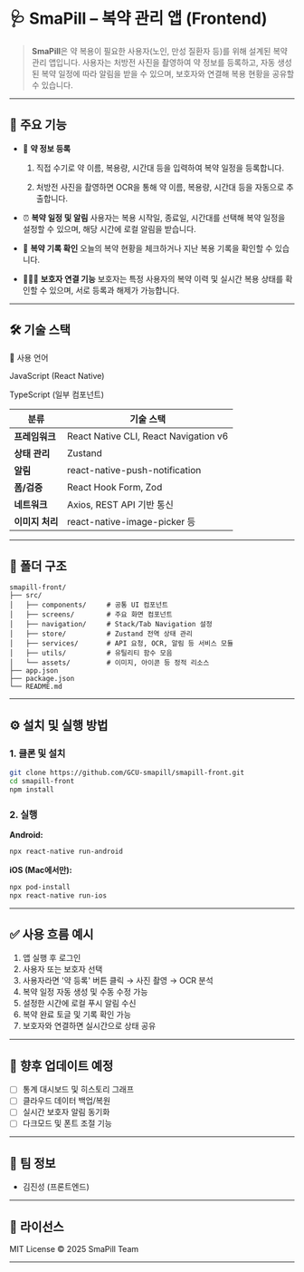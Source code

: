 # 🩺 SmaPill – 복약 관리 앱 (Frontend)

> **SmaPill**은 약 복용이 필요한 사용자(노인, 만성 질환자 등)를 위해 설계된 복약 관리 앱입니다. 사용자는 처방전 사진을 촬영하여 약 정보를 등록하고, 자동 생성된 복약 일정에 따라 알림을 받을 수 있으며, 보호자와 연결해 복용 현황을 공유할 수 있습니다.

---

## 📱 주요 기능

* 📸 **약 정보 등록**
  1. 직접 수기로 약 이름, 복용량, 시간대 등을 입력하여 복약 일정을 등록합니다.
  
  2. 처방전 사진을 촬영하면 OCR을 통해 약 이름, 복용량, 시간대 등을 자동으로 추출합니다.

* ⏰ **복약 일정 및 알림**
  사용자는 복용 시작일, 종료일, 시간대를 선택해 복약 일정을 설정할 수 있으며, 해당 시간에 로컬 알림을 받습니다.

* 📒 **복약 기록 확인**
  오늘의 복약 현황을 체크하거나 지난 복용 기록을 확인할 수 있습니다.

* 🧑‍🤝‍🧑 **보호자 연결 기능**
  보호자는 특정 사용자의 복약 이력 및 실시간 복용 상태를 확인할 수 있으며, 서로 등록과 해제가 가능합니다.

---

## 🛠️ 기술 스택

💬 사용 언어

JavaScript (React Native)

TypeScript (일부 컴포넌트)


| 분류         | 기술 스택                                 |
| ---------- | ------------------------------------- |
| **프레임워크**  | React Native CLI, React Navigation v6 |
| **상태 관리**  | Zustand                               |
| **알림**     | react-native-push-notification        |
| **폼/검증**   | React Hook Form, Zod                  |
| **네트워크**   | Axios, REST API 기반 통신                 |
| **이미지 처리** | react-native-image-picker 등           |

---

## 📁 폴더 구조

```
smapill-front/
├── src/
│   ├── components/     # 공통 UI 컴포넌트
│   ├── screens/        # 주요 화면 컴포넌트
│   ├── navigation/     # Stack/Tab Navigation 설정
│   ├── store/          # Zustand 전역 상태 관리
│   ├── services/       # API 요청, OCR, 알림 등 서비스 모듈
│   ├── utils/          # 유틸리티 함수 모음
│   └── assets/         # 이미지, 아이콘 등 정적 리소스
├── app.json
├── package.json
└── README.md
```

---

## ⚙️ 설치 및 실행 방법

### 1. 클론 및 설치

```bash
git clone https://github.com/GCU-smapill/smapill-front.git
cd smapill-front
npm install
```

### 2. 실행

**Android:**

```bash
npx react-native run-android
```

**iOS (Mac에서만):**

```bash
npx pod-install
npx react-native run-ios
```

---

## ✅ 사용 흐름 예시

1. 앱 실행 후 로그인
2. 사용자 또는 보호자 선택
3. 사용자라면 '약 등록' 버튼 클릭 → 사진 촬영 → OCR 분석
4. 복약 일정 자동 생성 및 수동 수정 가능
5. 설정한 시간에 로컬 푸시 알림 수신
6. 복약 완료 토글 및 기록 확인 가능
7. 보호자와 연결하면 실시간으로 상태 공유

---

## 🎯 향후 업데이트 예정

* [ ] 통계 대시보드 및 히스토리 그래프
* [ ] 클라우드 데이터 백업/복원
* [ ] 실시간 보호자 알림 동기화
* [ ] 다크모드 및 폰트 조절 기능

---

## 👥 팀 정보

* 김진성 (프론트엔드)

---

## 📄 라이선스

MIT License © 2025 SmaPill Team

---
